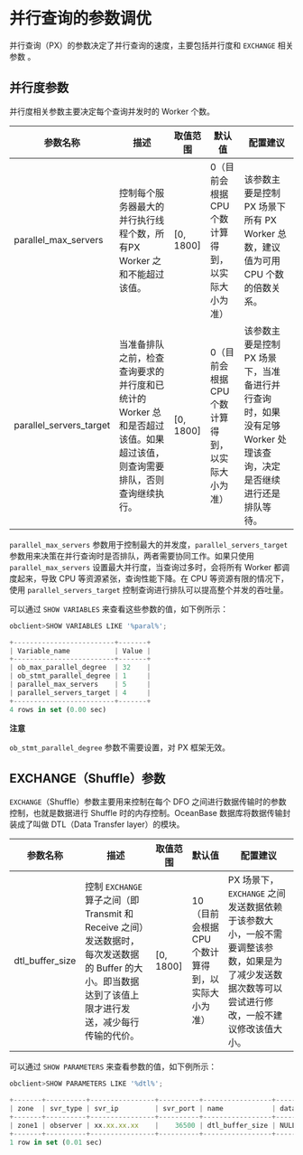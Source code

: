 并行查询的参数调优 
==============================

并行查询（PX）的参数决定了并行查询的速度，主要包括并行度和 `EXCHANGE` 相关参数 。

并行度参数 
--------------------------

并行度相关参数主要决定每个查询并发时的 Worker 个数。


|        **参数名称**         |                              **描述**                              |  **取值范围**   |           **默认值**           |                            **配置建议**                            |
|-------------------------|------------------------------------------------------------------|-------------|-----------------------------|----------------------------------------------------------------|
| parallel_max_servers    | 控制每个服务器最大的并行执行线程个数，所有PX Worker 之和不能超过该值。                         | \[0, 1800\] | 0（目前会根据 CPU 个数计算得到，以实际大小为准） | 该参数主要是控制 PX 场景下所有 PX Worker 总数，建议值为可用 CPU 个数的倍数关系。             |
| parallel_servers_target | 当准备排队之前，检查查询要求的并行度和已统计的 Worker 总和是否超过该值。如果超过该值，则查询需要排队，否则查询继续执行。 | \[0, 1800\] | 0（目前会根据 CPU 个数计算得到，以实际大小为准） | 该参数主要是控制 PX 场景下，当准备进行并行查询时，如果没有足够 Worker 处理该查询，决定是否继续进行还是排队等待。 |



`parallel_max_servers` 参数用于控制最大的并发度，`parallel_servers_target` 参数用来决策在并行查询时是否排队，两者需要协同工作。如果只使用 `parallel_max_servers` 设置最大并行度，当查询过多时，会将所有 Worker 都调度起来，导致 CPU 等资源紧张，查询性能下降。在 CPU 等资源有限的情况下，使用 `parallel_servers_target` 控制查询进行排队可以提高整个并发的吞吐量。

可以通过 `SHOW VARIABLES` 来查看这些参数的值，如下例所示：

```javascript
obclient>SHOW VARIABLES LIKE '%paral%';

+-------------------------+-------+
| Variable_name           | Value |
+-------------------------+-------+
| ob_max_parallel_degree  | 32    |
| ob_stmt_parallel_degree | 1     |
| parallel_max_servers    | 5     |
| parallel_servers_target | 4     |
+-------------------------+-------+
4 rows in set (0.00 sec)
```


**注意**



`ob_stmt_parallel_degree` 参数不需要设置，对 PX 框架无效。

EXCHANGE（Shuffle）参数 
----------------------------------------

`EXCHANGE`（Shuffle）参数主要用来控制在每个 DFO 之间进行数据传输时的参数控制，也就是数据进行 Shuffle 时的内存控制。OceanBase 数据库将数据传输封装成了叫做 DTL（Data Transfer layer）的模块。


|    **参数名称**     |                                             **描述**                                             |  **取值范围**   |           **默认值**            |                                    **配置建议**                                     |
|-----------------|------------------------------------------------------------------------------------------------|-------------|------------------------------|---------------------------------------------------------------------------------|
| dtl_buffer_size | 控制 `EXCHANGE` 算子之间（即Transmit 和 Receive 之间）发送数据时，每次发送数据的 Buffer 的大小。即当数据达到了该值上限才进行发送，减少每行传输的代价。 | \[0, 1800\] | 10（目前会根据 CPU 个数计算得到，以实际大小为准） | PX 场景下，`EXCHANGE` 之间发送数据依赖于该参数大小，一般不需要调整该参数，如果是为了减少发送数据次数等可以尝试进行修改，一般不建议修改该值大小。 |



可以通过 `SHOW PARAMETERS` 来查看参数的值，如下例所示：

```javascript
obclient>SHOW PARAMETERS LIKE '%dtl%';

+-------+----------+----------------+----------+-----------------+-----------+-------+---------------+----------+---------+---------+-------------------+
| zone  | svr_type | svr_ip         | svr_port | name            | data_type | value | info          | section  | scope   | source  | edit_level        |
+-------+----------+----------------+----------+-----------------+-----------+-------+---------------+----------+---------+---------+-------------------+
| zone1 | observer | xx.xx.xx.xx    |    36500 | dtl_buffer_size | NULL      | 64K   | to be removed | OBSERVER | CLUSTER | DEFAULT | DYNAMIC_EFFECTIVE |
+-------+----------+----------------+----------+-----------------+-----------+-------+---------------+----------+---------+---------+-------------------+
1 row in set (0.01 sec)
```


